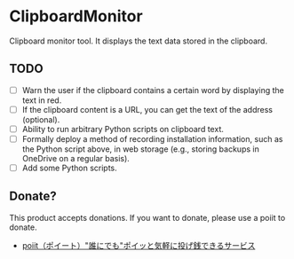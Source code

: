 # ClipboardMonitor

Clipboard monitor tool. It displays the text data stored in the clipboard.

## TODO

* [ ] Warn the user if the clipboard contains a certain word by displaying the text in red.
* [ ] If the clipboard content is a URL, you can get the text of the address (optional).
* [ ] Ability to run arbitrary Python scripts on clipboard text.
* [ ] Formally deploy a method of recording installation information, such as the Python script above, in web storage (e.g., storing backups in OneDrive on a regular basis).
* [ ] Add some Python scripts.

## Donate?

This product accepts donations. If you want to donate, please use a poiit to donate.

* [poiit（ポイート）"誰にでも"ポイッと気軽に投げ銭できるサービス](https://poiit.me/TakamiChie)